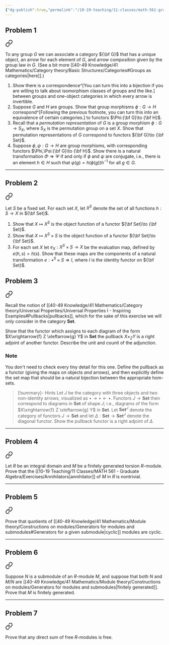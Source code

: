 ```yaml
---
{"dg-publish":true,"permalink":"/10-19-teaching/11-classes/math-561-graduate-algebra/2024-fall/homework/homework-3/","updated":"2024-10-07T10:39:30-07:00"}
---
```


## Problem 1


<div class="transclusion internal-embed is-loaded"><a class="markdown-embed-link" href="/10-19-teaching/11-classes/math-561-graduate-algebra/exercises/groups-as-categories/" aria-label="Open link"><svg xmlns="http://www.w3.org/2000/svg" width="24" height="24" viewBox="0 0 24 24" fill="none" stroke="currentColor" stroke-width="2" stroke-linecap="round" stroke-linejoin="round" class="svg-icon lucide-link"><path d="M10 13a5 5 0 0 0 7.54.54l3-3a5 5 0 0 0-7.07-7.07l-1.72 1.71"></path><path d="M14 11a5 5 0 0 0-7.54-.54l-3 3a5 5 0 0 0 7.07 7.07l1.71-1.71"></path></svg></a><div class="markdown-embed">




To any group $G$ we can associate a category ${\bf G}$ that has a unique object, an arrow for each element of $G$, and arrow composition given by the group law in $G$. (See a bit more [[40-49 Knowledge/41 Mathematics/Category theory/Basic Structures/Categories#Groups as categories\|here]].)
1. Show there is a correspondence^[You can turn this into a bijection if you are willing to talk about isomorphism classes of groups and the like.] between groups and one-object categories in which every arrow is invertible.
2. Suppose $G$ and $H$ are groups. Show that group morphisms $\phi:G\to H$ correspond^[Following the previous footnote, you can turn this into an equivalence of certain categories.] to functors $\Phi:{\bf G}\to {\bf H}$.
3. Recall that a *permutation representation* of $G$ is a group morphism $\phi:G\to S_X$, where $S_X$ is the permutation group on a set $X$. Show that permutation representations of $G$ correspond to functors ${\bf G}\to {\bf Set}$.
4. Suppose $\phi,\psi:G\to H$ are group morphisms, with corresponding functors $\Phi,\Psi:{\bf G}\to {\bf H}$. Show there is a natural transformation $\Phi\Rightarrow \Psi$ if and only if $\phi$ and $\psi$ are conjugate, i.e., there is an element $h\in H$ such that $\psi(g)=h(\phi(g))h^{-1}$ for all $g\in G$.

</div></div>


---

## Problem 2


<div class="transclusion internal-embed is-loaded"><a class="markdown-embed-link" href="/10-19-teaching/11-classes/math-561-graduate-algebra/exercises/the-evaluation-map/" aria-label="Open link"><svg xmlns="http://www.w3.org/2000/svg" width="24" height="24" viewBox="0 0 24 24" fill="none" stroke="currentColor" stroke-width="2" stroke-linecap="round" stroke-linejoin="round" class="svg-icon lucide-link"><path d="M10 13a5 5 0 0 0 7.54.54l3-3a5 5 0 0 0-7.07-7.07l-1.72 1.71"></path><path d="M14 11a5 5 0 0 0-7.54-.54l-3 3a5 5 0 0 0 7.07 7.07l1.71-1.71"></path></svg></a><div class="markdown-embed">




Let $S$ be a fixed set. For each set $X$, let $X^S$ denote the set of all functions $h:S\to X$ in ${\bf Set}$.
1. Show that $X\mapsto X^S$ is the object function of a functor ${\bf Set}\to {\bf Set}$.
2. Show that $X\mapsto X^S\times S$ is the object function of a functor ${\bf Set}\to {\bf Set}$.
3. For each set $X$ let $e_X:X^S\times S\to X$ be the evaluation map, defined by $e(h,s)=h(s)$. Show that these maps are the components of a natural transformation $e:\bullet^S\times S\Rightarrow I$, where $I$ is the identity functor on ${\bf Set}$.

</div></div>


## Problem 3


<div class="transclusion internal-embed is-loaded"><a class="markdown-embed-link" href="/10-19-teaching/11-classes/math-561-graduate-algebra/exercises/the-pullback-functor-is-an-adjoint/" aria-label="Open link"><svg xmlns="http://www.w3.org/2000/svg" width="24" height="24" viewBox="0 0 24 24" fill="none" stroke="currentColor" stroke-width="2" stroke-linecap="round" stroke-linejoin="round" class="svg-icon lucide-link"><path d="M10 13a5 5 0 0 0 7.54.54l3-3a5 5 0 0 0-7.07-7.07l-1.72 1.71"></path><path d="M14 11a5 5 0 0 0-7.54-.54l-3 3a5 5 0 0 0 7.07 7.07l1.71-1.71"></path></svg></a><div class="markdown-embed">




Recall the notion of [[40-49 Knowledge/41 Mathematics/Category theory/Universal Properties/Universal Properties I - Inspiring Examples#Pullbacks\|pullbacks]], which for the sake of this exercise we will only consider in the category $\textbf{Set}$.

Show that the functor which assigns to each diagram of the form $X\xrightarrow{f} Z \xleftarrow{g} Y$ in $\textbf{Set}$ the pullback $X\times_Z Y$ is a right adjoint of another functor. Describe the unit and counit of the adjunction.

### Note

You don't need to check every tiny detail for this one. Define the pullback as a functor (giving the maps on objects *and* arrows), and then explicitly define the set map that should be a natural bijection between the appropriate hom-sets.

>[!summary]- Hints
Let $J$ be the category with three objects and two non-identity arrows, visualized as $\bullet \rightarrow \bullet \leftarrow \bullet$.  Functors $J\to \textbf{Set}$ then correspond to diagrams in $\textbf{Set}$ of shape $J$; i.e., diagrams of the form $X\xrightarrow{f} Z \xleftarrow{g} Y$ in $\textbf{Set}$. Let $\textbf{Set}^J$ denote the category of functors $J\to \mathbf{Set}$ and let $\Delta:\textbf{Set}\to \textbf{Set}^J$ denote the diagonal functor. Show the pullback functor is a right adjoint of $\Delta$.




</div></div>


---

## Problem 4


<div class="transclusion internal-embed is-loaded"><a class="markdown-embed-link" href="/10-19-teaching/11-classes/math-561-graduate-algebra/exercises/annihilators-of-torsion-modules/" aria-label="Open link"><svg xmlns="http://www.w3.org/2000/svg" width="24" height="24" viewBox="0 0 24 24" fill="none" stroke="currentColor" stroke-width="2" stroke-linecap="round" stroke-linejoin="round" class="svg-icon lucide-link"><path d="M10 13a5 5 0 0 0 7.54.54l3-3a5 5 0 0 0-7.07-7.07l-1.72 1.71"></path><path d="M14 11a5 5 0 0 0-7.54-.54l-3 3a5 5 0 0 0 7.07 7.07l1.71-1.71"></path></svg></a><div class="markdown-embed">




Let $R$ be an integral domain and $M$ be a finitely generated torsion $R$-module. Prove that the [[10-19 Teaching/11 Classes/MATH 561 - Graduate Algebra/Exercises/Annihilators\|annihilator]] of $M$ in $R$ is nontrivial.

</div></div>


---

## Problem 5


<div class="transclusion internal-embed is-loaded"><a class="markdown-embed-link" href="/10-19-teaching/11-classes/math-561-graduate-algebra/exercises/quotients-of-cyclic-modules/" aria-label="Open link"><svg xmlns="http://www.w3.org/2000/svg" width="24" height="24" viewBox="0 0 24 24" fill="none" stroke="currentColor" stroke-width="2" stroke-linecap="round" stroke-linejoin="round" class="svg-icon lucide-link"><path d="M10 13a5 5 0 0 0 7.54.54l3-3a5 5 0 0 0-7.07-7.07l-1.72 1.71"></path><path d="M14 11a5 5 0 0 0-7.54-.54l-3 3a5 5 0 0 0 7.07 7.07l1.71-1.71"></path></svg></a><div class="markdown-embed">




Prove that quotients of [[40-49 Knowledge/41 Mathematics/Module theory/Constructions on modules/Generators for modules and submodules#Generators for a given submodule\|cyclic]] modules are cyclic.

</div></div>


---

## Problem 6


<div class="transclusion internal-embed is-loaded"><a class="markdown-embed-link" href="/10-19-teaching/11-classes/math-561-graduate-algebra/exercises/a-criterion-for-a-module-to-be-finitely-generated/" aria-label="Open link"><svg xmlns="http://www.w3.org/2000/svg" width="24" height="24" viewBox="0 0 24 24" fill="none" stroke="currentColor" stroke-width="2" stroke-linecap="round" stroke-linejoin="round" class="svg-icon lucide-link"><path d="M10 13a5 5 0 0 0 7.54.54l3-3a5 5 0 0 0-7.07-7.07l-1.72 1.71"></path><path d="M14 11a5 5 0 0 0-7.54-.54l-3 3a5 5 0 0 0 7.07 7.07l1.71-1.71"></path></svg></a><div class="markdown-embed">




Suppose $N$ is a submodule of an $R$-module $M$, and suppose that both $N$ and $M/N$ are [[40-49 Knowledge/41 Mathematics/Module theory/Constructions on modules/Generators for modules and submodules\|finitely generated]]. Prove that $M$ is finitely generated.

</div></div>


---

## Problem 7


<div class="transclusion internal-embed is-loaded"><a class="markdown-embed-link" href="/10-19-teaching/11-classes/math-561-graduate-algebra/exercises/direct-sum-of-free-modules/" aria-label="Open link"><svg xmlns="http://www.w3.org/2000/svg" width="24" height="24" viewBox="0 0 24 24" fill="none" stroke="currentColor" stroke-width="2" stroke-linecap="round" stroke-linejoin="round" class="svg-icon lucide-link"><path d="M10 13a5 5 0 0 0 7.54.54l3-3a5 5 0 0 0-7.07-7.07l-1.72 1.71"></path><path d="M14 11a5 5 0 0 0-7.54-.54l-3 3a5 5 0 0 0 7.07 7.07l1.71-1.71"></path></svg></a><div class="markdown-embed">




Prove that any direct sum of free $R$-modules is free.

</div></div>


